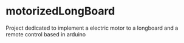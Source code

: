 # motorizedLongBoard
Project dedicated to implement a electric motor to a longboard and a remote control based in arduino
